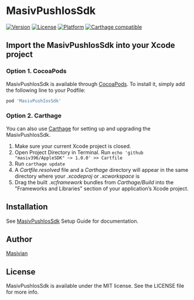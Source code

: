 # MasivPushIosSdk

[![Version](https://img.shields.io/cocoapods/v/MasivPushIosSdk.svg?style=flat)](https://cocoapods.org/pods/MasivPushIosSdk)
[![License](https://img.shields.io/cocoapods/l/MasivPushIosSdk.svg?style=flat)](https://cocoapods.org/pods/MasivPushIosSdk)
[![Platform](https://img.shields.io/cocoapods/p/MasivPushIosSdk.svg?style=flat)](https://cocoapods.org/pods/MasivPushIosSdk)
[![Carthage compatible](https://img.shields.io/badge/Carthage-compatible-4BC51D.svg?style=flat)](https://github.com/Carthage/Carthage)

## Import the MasivPushIosSdk into your Xcode project
### Option 1. CocoaPods
MasivPushIosSdk is available through [CocoaPods](https://cocoapods.org). To install
it, simply add the following line to your Podfile:

```ruby
pod 'MasivPushIosSdk'
```
### Option 2. Carthage
You can also use [Carthage](https://github.com/Carthage/Carthage#installing-carthage) for setting up and upgrading the MasivPushIosSdk.

1. Make sure your current Xcode project is closed.
2. Open Project Directory in Terminal. Run `echo 'github "masiv396/AppleSDK" ~> 1.0.0' >> Cartfile`
3. Run `carthage update`
4. A *Cartfile.resolved* file and a *Carthage* directory will appear in the same directory where your *.xcodeproj* or *.xcworkspace* is
5. Drag the built *.xcframework* bundles from *Carthage/Build* into the "Frameworks and Libraries" section of your application’s Xcode project.

## Installation
See [MasivPushIosSdk](https://masiv.com) Setup Guide for documentation.

## Author

[Masivian](https://masiv.com)

## License

MasivPushIosSdk is available under the MIT license. See the LICENSE file for more info.
